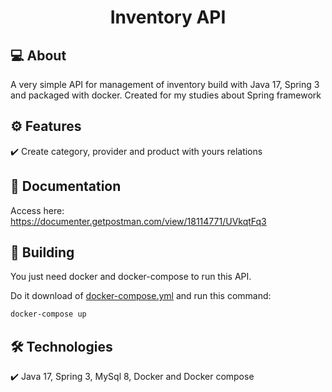 <h1 align="center"> 
Inventory API 
</h1>

## 💻 About

A very simple API for management of inventory build with Java 17, Spring 3 and packaged with docker. Created for my studies about Spring framework

## ⚙️ Features

✔️ Create category, provider and product with yours relations

## 📜 Documentation
Access here:  
https://documenter.getpostman.com/view/18114771/UVkqtFq3


## 🚀 Building

You just need docker and docker-compose to run this API.

Do it download of [docker-compose.yml](https://github.com/Ahruda/restSpringApi/blob/main/docker-compose.yml) and run this command:
```bash
docker-compose up
```

## 🛠 Technologies

✔️ Java 17, Spring 3, MySql 8, Docker and Docker compose